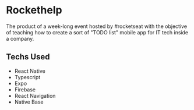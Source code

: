 # Rockethelp

The product of a week-long event hosted by #rocketseat with the objective of teaching how to create a sort of "TODO list" mobile app for IT tech inside a company.

## Techs Used
- React Native
- Typescript
- Expo
- Firebase
- React Navigation
- Native Base
